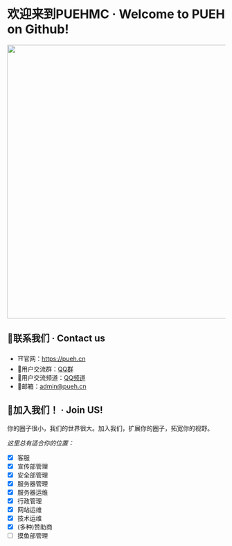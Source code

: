 # 欢迎来到PUEHMC · Welcome to PUEH on Github!
<img src="https://wiki.pueh.cn/assets/bg.png" width="633">

## 🔮联系我们 · Contact us
- ⛩️官网：https://pueh.cn
- 👥用户交流群：[QQ群](https://jq.qq.com/?_wv=1027&k=jUDFF0p1)
- 🌆用户交流频道：[QQ频道](https://qun.qq.com/qqweb/qunpro/share?inviteCode=1XD8BJ3Vc9s)
- 📧邮箱：[admin@pueh.cn](mailto:admin@pueh.cn)

## 💙加入我们！ · Join US!

你的圈子很小，我们的世界很大。加入我们，扩展你的圈子，拓宽你的视野。

*这里总有适合你的位置：*

- [x] 客服
- [x] 宣传部管理
- [x] 安全部管理
- [x] 服务器管理
- [x] 服务器运维
- [x] 行政管理
- [x] 网站运维
- [x] 技术运维
- [x] (多种)赞助商
- [ ] 摸鱼部管理
